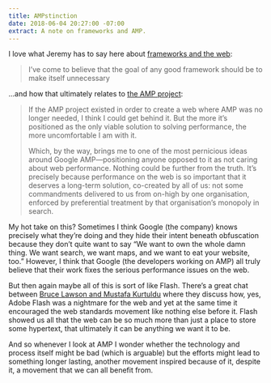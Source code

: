 ```yaml
---
title: AMPstinction
date: 2018-06-04 20:27:00 -07:00
extract: A note on frameworks and AMP.
---
```


I love what Jeremy has to say here about [frameworks and the web](https://adactio.com/journal/13964):

> I’ve come to believe that the goal of any good framework should be to make itself unnecessary

...and how that ultimately relates to [the AMP project](https://developers.google.com/amp/):

> If the AMP project existed in order to create a web where AMP was no longer needed, I think I could get behind it. But the more it’s positioned as the only viable solution to solving performance, the more uncomfortable I am with it.
> 
> Which, by the way, brings me to one of the most pernicious ideas around Google AMP—positioning anyone opposed to it as not caring about web performance. Nothing could be further from the truth. It’s precisely because performance on the web is so important that it deserves a long-term solution, co-created by all of us: not some commandments delivered to us from on-high by one organisation, enforced by preferential treatment by that organisation’s monopoly in search.

My hot take on this? Sometimes I think Google (the company) knows precisely what they’re doing and they hide their intent beneath obfuscation because they don’t quite want to say “We want to own the whole damn thing. We want search, we want maps, and we want to eat your website, too.” However, I think that Google (the developers working on AMP) all truly believe that their work fixes the serious performance issues on the web. 

But then again maybe all of this is sort of like Flash. There’s a great chat between [Bruce Lawson and Mustafa Kurtuldu](https://www.youtube.com/watch?v=tvLF7zllsv0) where they discuss how, yes, Adobe Flash was a nightmare for the web and yet at the same time it encouraged the web standards movement like nothing else before it. Flash showed us all that the web can be so much more than just a place to store some hypertext, that ultimately it can be anything we want it to be.

And so whenever I look at AMP I wonder whether the technology and process itself might be bad (which is arguable) but the efforts might lead to something longer lasting, another movement inspired because of it, despite it, a movement that we can all benefit from.